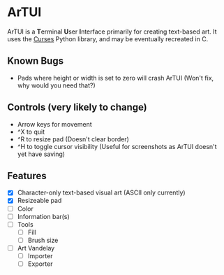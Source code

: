 # ArTUI
ArTUI is a **T**erminal **U**ser **I**nterface primarily for creating text-based art. 
It uses the [Curses](https://docs.python.org/3/library/curses.html) Python library, and may be eventually recreated in C.

## Known Bugs
- Pads where height or width is set to zero will crash ArTUI (Won't fix, why would you need that?)

## Controls (very likely to change)
- Arrow keys for movement
- ^X to quit
- ^R to resize pad (Doesn't clear border)
- ^H to toggle cursor visibility (Useful for screenshots as ArTUI doesn't yet have saving)

## Features

- [x] Character-only text-based visual art (ASCII only currently)
- [x] Resizeable pad 
- [ ] Color
 - [ ] Information bar(s)
- [ ] Tools
	- [ ] Fill
	- [ ] Brush size
 - [ ] Art Vandelay
	- [ ] Importer
	- [ ] Exporter
